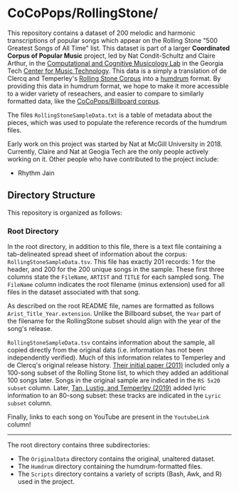 # CoCoPops/RollingStone/

This repository contains a dataset of 200 melodic and harmonic transcriptions of popular songs which appear on the Rolling Stone "500 Greatest Songs of All Time" list.
This dataset is part of a larger **Coordinated Corpus of Popular Music** project, led by Nat Condit-Schultz and Claire Arthur, in the [Computational and Cognitive Musicology Lab](https://ccml.gtcmt.gatech.edu/) in the Georgia Tech [Center for Music Technology](https://gtcmt.gatech.edu/).
This data is a simply a translation of de Clercq and Temperley's [Rolling Stone Corpus](http://rockcorpus.midside.com/) into a [humdrum](www.humdrum.org) format.
By providing this data in humdrum format, we hope to make it more accessible to a wider variety of reseachers, and easier to compare to similarly formatted data, like the [CoCoPops/Billboard corpus](https://github.com/Computational-Cognitive-Musicology-Lab/CoCoPops-Billboard).

The files `RollingStoneSampleData.txt` is a table of metadata about the pieces, which was used to populate the reference records of the humdrum files.

Early work on this project was started by Nat at McGill University in 2018.
Currently, Claire and Nat at Geogia Tech are the only people actively working on it.
Other people who have contributed to the project include:

+ Rhythm Jain


## Directory Structure

This repository is organized as follows:

### Root Directory


In the root directory, in addition to this file, there is a text file containing a tab-delineated spread sheet of information about the corpus: `RollingStoneSampleData.tsv`. 
This file has exactly 201 records: 1 for the header, and 200 for the 200 unique songs in the sample.
These first three columns state the `FileName`, `ARTIST` and `TITLE` for each sampled song.
The `FileName` column indicates the root filename (minus extension) used for all files in the dataset associated with that song.


As described on the root README file, names are formatted as follows `Arist_Title_Year.extension`. 
Unlike the Billboard subset, the `Year` part of the filename for the RollingStone subset should align with the year of the song's release. 

`RollingStoneSampleData.tsv` contains information about the sample, all copied directly from the original data (i.e. information has not been independently verified).
Much of this information relates to Temperley and de Clercq's original release history.
[Their initial paper (2011)](https://www.cambridge.org/core/journals/popular-music/article/corpus-analysis-of-rock-harmony/C5210A8EC985DDF170B53124F4464DA4) included only a 100-song subset of the Rolling Stone list, to which they added an additional 100 songs later.
Songs in the original sample are indicated in the `RS 5x20 subset` column.
Later, [Tan, Lustig, and Temperley (2019)](https://online.ucpress.edu/mp/article/36/4/353/62973/Anticipatory-Syncopation-in-Rock-A-Corpus-Study) added lyric information to an 80-song subset: these tracks are indicated in the `Lyric subset` column.

Finally, links to each song on YouTube are present in the `YoutubeLink` column!

----

The root directory contains three subdirectories:

+ The `OriginalData` directory contains the original, unaltered dataset.
+ The `Humdrum` directory containing the humdrum-formatted files.
+ The `Scripts` directory contains a variety of scripts (Bash, Awk, and R) used in the project.


